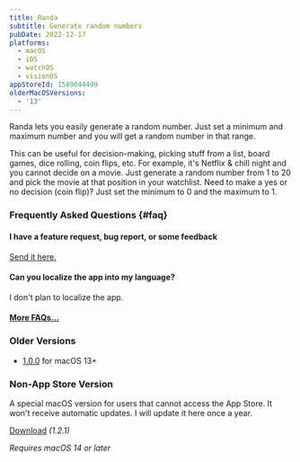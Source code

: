 ```yaml
---
title: Randa
subtitle: Generate random numbers
pubDate: 2022-12-17
platforms:
  - macOS
  - iOS
  - watchOS
  - visionOS
appStoreId: 1589044499
olderMacOSVersions:
  - '13'
---
```


Randa lets you easily generate a random number. Just set a minimum and maximum number and you will get a random number in that range.

This can be useful for decision-making, picking stuff from a list, board games, dice rolling, coin flips, etc. For example, it's Netflix & chill night and you cannot decide on a movie. Just generate a random number from 1 to 20 and pick the movie at that position in your watchlist. Need to make a yes or no decision (coin flip)? Just set the minimum to 0 and the maximum to 1.

### Frequently Asked Questions {#faq}

#### I have a feature request, bug report, or some feedback

[Send it here.](https://sindresorhus.com/feedback?product=Randa&referrer=Website-FAQ)

#### Can you localize the app into my language?

I don't plan to localize the app.

#### [More FAQs…](/apps/faq)

### Older Versions

- [1.0.0](https://github.com/sindresorhus/meta/files/13852533/Randa.1.0.0.zip) for macOS 13+

### Non-App Store Version

A special macOS version for users that cannot access the App Store. It won't receive automatic updates. I will update it here once a year.

[Download](https://www.dropbox.com/scl/fi/30ul4vzs32as95ml8jt4y/Randa-1.2.1-1707236749.zip?rlkey=01s34qxj6pfett2p3flzzhy2e&raw=1) *(1.2.1)*

*Requires macOS 14 or later*
